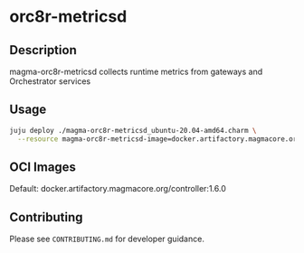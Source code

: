 # orc8r-metricsd

## Description
magma-orc8r-metricsd collects runtime metrics from gateways and Orchestrator services

## Usage

```bash
juju deploy ./magma-orc8r-metricsd_ubuntu-20.04-amd64.charm \
  --resource magma-orc8r-metricsd-image=docker.artifactory.magmacore.org/controller:1.6.0
```

## OCI Images

Default: docker.artifactory.magmacore.org/controller:1.6.0

## Contributing

Please see `CONTRIBUTING.md` for developer guidance.
